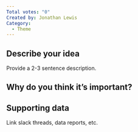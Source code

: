 ```yaml
---
Total votes: "0"
Created by: Jonathan Lewis
Category:
  - Theme
---
```

## Describe your idea
Provide a 2-3 sentence description.
  
## Why do you think it’s important?
## Supporting data
Link slack threads, data reports, etc.